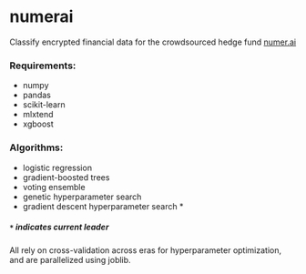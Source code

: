 # numerai
Classify encrypted financial data for the crowdsourced hedge fund [numer.ai](https://numer.ai)

### Requirements:
* numpy
* pandas
* scikit-learn
* mlxtend
* xgboost

### Algorithms:
* logistic regression
* gradient-boosted trees
* voting ensemble
* genetic hyperparameter search
* gradient descent hyperparameter search *
##### `*` indicates current leader

All rely on cross-validation across eras for hyperparameter optimization, and are parallelized using joblib. 
